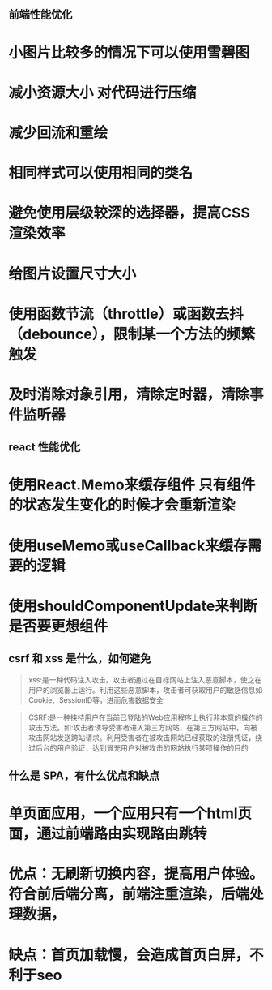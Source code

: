 ## 前端性能优化
 # 小图片比较多的情况下可以使用雪碧图
 # 减小资源大小  对代码进行压缩
 # 减少回流和重绘
  # 相同样式可以使用相同的类名
  # 避免使用层级较深的选择器，提高CSS渲染效率
  # 给图片设置尺寸大小
 # 使用函数节流（throttle）或函数去抖（debounce），限制某一个方法的频繁触发
 # 及时消除对象引用，清除定时器，清除事件监听器

## react 性能优化
 # 使用React.Memo来缓存组件 只有组件的状态发生变化的时候才会重新渲染
 # 使用useMemo或useCallback来缓存需要的逻辑
 # 使用shouldComponentUpdate来判断是否要更想组件

## csrf 和 xss 是什么，如何避免
> xss:是一种代码注入攻击。攻击者通过在目标网站上注入恶意脚本，使之在用户的浏览器上运行。利用这些恶意脚本，攻击者可获取用户的敏感信息如Cookie、SessionID等，进而危害数据安全

> CSRF:是一种挟持用户在当前已登陆的Web应用程序上执行非本意的操作的攻击方法。如:攻击者诱导受害者进入第三方网站，在第三方网站中，向被攻击网站发送跨站请求。利用受害者在被攻击网站已经获取的注册凭证，绕过后台的用户验证，达到冒充用户对被攻击的网站执行某项操作的目的

## 什么是 SPA，有什么优点和缺点
  # 单页面应用，一个应用只有一个html页面，通过前端路由实现路由跳转
  # 优点：无刷新切换内容，提高用户体验。符合前后端分离，前端注重渲染，后端处理数据，
  # 缺点：首页加载慢，会造成首页白屏，不利于seo
